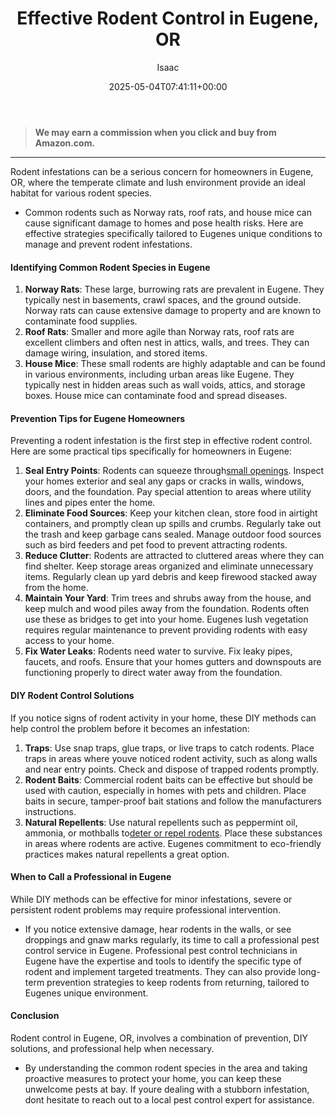 ﻿---
author: Isaac
layout: post
title: Effective Rodent Control in Eugene, OR
date: '2025-05-04T07:41:11+00:00'
categories:
- Eugene
- Guide
- Moles
- Rats
tags: []
slug: /rodent-control-in-eugene/
lastmod: 2025-05-07T12:21:28+03:00
---
> **We may earn a commission when you click and buy from Amazon.com.**
>

---
Rodent infestations can be a serious concern for homeowners in Eugene, OR, where the temperate climate and lush environment provide an ideal habitat for various rodent species.
- Common rodents such as Norway rats, roof rats, and house mice can cause significant damage to homes and pose health risks.
Here are effective strategies specifically tailored to Eugenes unique conditions to manage and prevent rodent infestations.
#### Identifying Common Rodent Species in Eugene
1. **Norway Rats**: These large, burrowing rats are prevalent in Eugene. They typically nest in basements, crawl spaces, and the ground outside. Norway rats can cause extensive damage to property and are known to contaminate food supplies.
2. **Roof Rats**: Smaller and more agile than Norway rats, roof rats are excellent climbers and often nest in attics, walls, and trees. They can damage wiring, insulation, and stored items.
3. **House Mice**: These small rodents are highly adaptable and can be found in various environments, including urban areas like Eugene. They typically nest in hidden areas such as wall voids, attics, and storage boxes. House mice can contaminate food and spread diseases.
#### Prevention Tips for Eugene Homeowners
Preventing a rodent infestation is the first step in effective rodent control. Here are some practical tips specifically for homeowners in Eugene:
1. **Seal Entry Points**: Rodents can squeeze through[small openings](https://pestpolicy.com/true-or-false-can-rodents-enter-homes-through-toilets/). Inspect your homes exterior and seal any gaps or cracks in walls, windows, doors, and the foundation. Pay special attention to areas where utility lines and pipes enter the home.
2. **Eliminate Food Sources**: Keep your kitchen clean, store food in airtight containers, and promptly clean up spills and crumbs. Regularly take out the trash and keep garbage cans sealed. Manage outdoor food sources such as bird feeders and pet food to prevent attracting rodents.
3. **Reduce Clutter**: Rodents are attracted to cluttered areas where they can find shelter. Keep storage areas organized and eliminate unnecessary items. Regularly clean up yard debris and keep firewood stacked away from the home.
4. **Maintain Your Yard**: Trim trees and shrubs away from the house, and keep mulch and wood piles away from the foundation. Rodents often use these as bridges to get into your home. Eugenes lush vegetation requires regular maintenance to prevent providing rodents with easy access to your home.
5. **Fix Water Leaks**: Rodents need water to survive. Fix leaky pipes, faucets, and roofs. Ensure that your homes gutters and downspouts are functioning properly to direct water away from the foundation.
#### DIY Rodent Control Solutions
If you notice signs of rodent activity in your home, these DIY methods can help control the problem before it becomes an infestation:
1. **Traps**: Use snap traps, glue traps, or live traps to catch rodents. Place traps in areas where youve noticed rodent activity, such as along walls and near entry points. Check and dispose of trapped rodents promptly.
2. **Rodent Baits**: Commercial rodent baits can be effective but should be used with caution, especially in homes with pets and children. Place baits in secure, tamper-proof bait stations and follow the manufacturers instructions.
3. **Natural Repellents**: Use natural repellents such as peppermint oil, ammonia, or mothballs to[deter or repel rodents](https://pestpolicy.com/best-chipmunk-repellents/). Place these substances in areas where rodents are active. Eugenes commitment to eco-friendly practices makes natural repellents a great option.
#### When to Call a Professional in Eugene
While DIY methods can be effective for minor infestations, severe or persistent rodent problems may require professional intervention.
- If you notice extensive damage, hear rodents in the walls, or see droppings and gnaw marks regularly, its time to call a professional pest control service in Eugene.
Professional pest control technicians in Eugene have the expertise and tools to identify the specific type of rodent and implement targeted treatments. They can also provide long-term prevention strategies to keep rodents from returning, tailored to Eugenes unique environment.
#### Conclusion
Rodent control in Eugene, OR, involves a combination of prevention, DIY solutions, and professional help when necessary.
- By understanding the common rodent species in the area and taking proactive measures to protect your home, you can keep these unwelcome pests at bay.
If youre dealing with a stubborn infestation, dont hesitate to reach out to a local pest control expert for assistance.